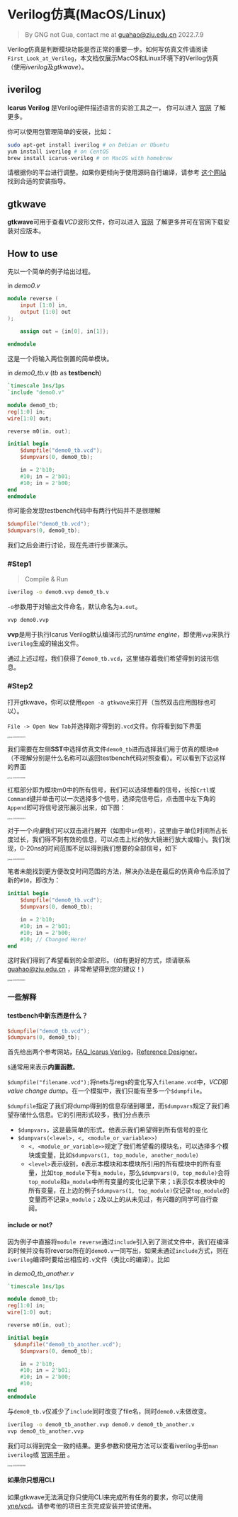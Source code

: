 # Verilog仿真(MacOS/Linux)

> By GNG not Gua, contact me at guahao@zju.edu.cn
> 2022.7.9

Verilog仿真是判断模块功能是否正常的重要一步。如何写仿真文件请阅读`First_Look_at_Verilog`，本文档仅展示MacOS和Linux环境下的Verilog仿真（使用*iverilog*及*gtkwave*）。

## iverilog

**Icarus Verilog** 是Verilog硬件描述语言的实验工具之一， 你可以进入 [官网](http://iverilog.icarus.com/) 了解更多。

你可以使用包管理简单的安装，比如：

```bash
sudo apt-get install iverilog # on Debian or Ubuntu
yum install iverilog # on CentOS
brew install icarus-verilog # on MacOS with homebrew
```

请根据你的平台进行调整。如果你更倾向于使用源码自行编译，请参考 [这个网站](https://iverilog.fandom.com/wiki/Installation_Guide#Compiling_on_Linux/Unix) 找到合适的安装指导。

## gtkwave

**gtkwave**可用于查看*VCD*波形文件，你可以进入 [官网](http://gtkwave.sourceforge.net/) 了解更多并可在官网下载安装对应版本。

## How to use

先以一个简单的例子给出过程。

in *demo0.v*

```verilog
module reverse (
    input [1:0] in,
    output [1:0] out
);

    assign out = {in[0], in[1]};
    
endmodule
```

这是一个将输入两位倒置的简单模块。

in *demo0_tb.v* (*tb* as **testbench**)

```verilog
`timescale 1ns/1ps
`include "demo0.v"

module demo0_tb;
reg[1:0] in;
wire[1:0] out;

reverse m0(in, out);

initial begin
    $dumpfile("demo0_tb.vcd");
    $dumpvars(0, demo0_tb);

    in = 2'b10;
    #10; in = 2'b01;
    #10; in = 2'b00;
end
endmodule
```

你可能会发现testbench代码中有两行代码并不是很理解

```verilog
$dumpfile("demo0_tb.vcd");
$dumpvars(0, demo0_tb);
```

我们之后会进行讨论，现在先进行步骤演示。

### #Step1

> Compile & Run

```bash
iverilog -o demo0.vvp demo0_tb.v
```

`-o`参数用于对输出文件命名，默认命名为`a.out`。

```bash
vvp demo0.vvp
```

**vvp**是用于执行Icarus Verilog默认编译形式的*runtime engine*，即使用`vvp`来执行`iverilog`生成的输出文件。

通过上述过程，我们获得了`demo0_tb.vcd`，这里储存着我们希望得到的波形信息。

### #Step2

打开gtkwave，你可以使用`open -a gtkwave`来打开（当然双击应用图标也可以）。

`File -> Open New Tab`并选择刚才得到的`.vcd`文件。你将看到如下界面

<img src="Verilog_Simulation(MacOS|Linux).assets/image-20220709133702274.png" alt="image-20220709133702274" style="zoom:20%;" />

我们需要在左侧**SST**中选择仿真文件`demo0_tb`进而选择我们用于仿真的模块`m0`（不理解分别是什么名称可以返回testbench代码对照查看）。可以看到下边这样的界面

<img src="Verilog_Simulation(MacOS|Linux).assets/image-20220709133941789.png" alt="image-20220709133941789" style="zoom:20%;" />

红框部分即为模块m0中的所有信号，我们可以选择想看的信号，长按`Crtl`或`Command`键并单击可以一次选择多个信号，选择完信号后，点击图中左下角的`Append`即可将信号波形展示出来，如下图：

<img src="Verilog_Simulation(MacOS|Linux).assets/image-20220709134207573.png" alt="image-20220709134207573" style="zoom:20%;" />

对于一个*向量*我们可以双击进行展开（如图中`in`信号），这里由于单位时间所占长度过长，我们得不到有效的信息，可以点击上栏的放大镜进行放大或缩小。我们发现，0-20ns的时间范围不足以得到我们想要的全部信号，如下

<img src="Verilog_Simulation(MacOS|Linux).assets/image-20220709134431211.png" alt="image-20220709134431211" style="zoom:20%;" />

笔者未能找到更方便改变时间范围的方法，解决办法是在最后的仿真命令后添加了新的`#10`，即改为：

```verilog
initial begin
    $dumpfile("demo0_tb.vcd");
    $dumpvars(0, demo0_tb);

    in = 2'b10;
    #10; in = 2'b01;
    #10; in = 2'b00;
  	#10; // Changed Here!
end
```

这时我们得到了希望看到的全部波形。（如有更好的方式，烦请联系 guahao@zju.edu.cn ，非常希望得到您的建议！)

<img src="Verilog_Simulation(MacOS|Linux).assets/image-20220709135134820.png" alt="image-20220709135134820" style="zoom:20%;" />

### 一些解释

#### testbench中新东西是什么？

```verilog
$dumpfile("demo0_tb.vcd");
$dumpvars(0, demo0_tb);
```

首先给出两个参考网站，[FAQ_Icarus Verilog](https://iverilog.fandom.com/wiki/FAQ)，[Reference Designer](http://www.referencedesigner.com/tutorials/verilog/verilog_62.php)。

`$`通常用来表示**内置函数**。

`$dumpfile("filename.vcd");`将nets与regs的变化写入`filename.vcd`中，*VCD*即*value change dump*。在一个模拟中，我们只能有至多一个`$dumpfile`。

`$dumpfile`指定了我们将dump得到的信息存储到哪里，而`$dumpvars`规定了我们希望存储什么信息。它的引用形式较多，我们分点表示

* `$dumpvars`，这是最简单的形式，他表示我们希望得到所有信号的变化
* `$dumpvars(<level>, <, <module_or_variable>>)`
  * ​	`<, <module_or_variable>>`规定了我们希望看的模块名，可以选择多个模块或变量，比如`$dumpvars(1, top_module, another_module)`
  * `<level>`表示级别，`0`表示本模块和本模块所引用的所有模块中的所有变量，比如`top_module`下有`a_module`，那么`$dumpvars(0, top_module)`会将`top_module`和`a_module`中所有变量的变化记录下来；`1`表示仅本模块中的所有变量，在上边的例子`$dumpvars(1, top_module)`仅记录`top_module`的变量而不记录`a_module`；`2`及以上的从未见过，有兴趣的同学可自行查阅。

#### include or not?

因为例子中直接将`module reverse`通过`include`引入到了测试文件中，我们在编译的时候并没有将reverse所在的`demo0.v`一同写出，如果未通过`include`方式，则在`iverilog`编译时要给出相应的`.v`文件（类比c的编译）。比如

in *demo0_tb_another.v*

```verilog
`timescale 1ns/1ps

module demo0_tb;
reg[1:0] in;
wire[1:0] out;

reverse m0(in, out);

initial begin
  $dumpfile("demo0_tb_another.vcd");
    $dumpvars(0, demo0_tb);

    in = 2'b10;
    #10; in = 2'b01;
    #10; in = 2'b00;
    #10;
end
endmodule
```

与`demo0_tb.v`仅减少了`include`同时改变了file名，同时`demo0.v`未做改变。

```bash
iverilog -o demo0_tb_another.vvp demo0.v demo0_tb_another.v
vvp demo0_tb_another.vvp
```

我们可以得到完全一致的结果。更多参数和使用方法可以查看iverilog手册`man iverilog`或 [官网手册](https://iverilog.fandom.com/wiki/User_Guide) 。

<img src="Verilog_Simulation(MacOS|Linux).assets/image-20220709135829566.png" alt="image-20220709135829566" style="zoom:20%;" />

#### 如果你只想用CLI

如果gtkwave无法满足你只使用CLI来完成所有任务的要求，你可以使用 [yne/vcd](https://github.com/yne/vcd)。请参考他的项目主页完成安装并尝试使用。
